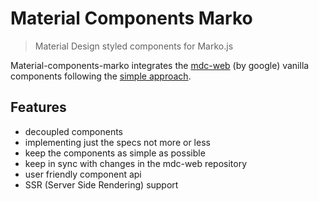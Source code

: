 
# Material Components Marko

> Material Design styled components for Marko.js

Material-components-marko integrates the [mdc-web](https://github.com/material-components/material-components-web) (by google) vanilla components following the [simple approach](https://github.com/material-components/material-components-web/blob/master/docs/integrating-into-frameworks.md#the-simple-approach-wrapping-mdc-web-vanilla-components).



## Features

* decoupled components
* implementing just the specs not more or less
* keep the components as simple as possible
* keep in sync with changes in the mdc-web repository
* user friendly component api
* SSR (Server Side Rendering) support

